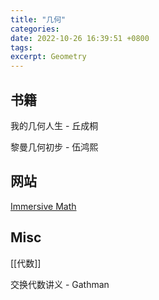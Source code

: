 ```yaml
---
title: "几何"
categories: 
date: 2022-10-26 16:39:51 +0800
tags: 
excerpt: Geometry
---
```






## 书籍

我的几何人生 - 丘成桐

黎曼几何初步 - 伍鸿熙

## 网站

[Immersive Math](http://immersivemath.com/ila/index.html#)

## Misc

[[代数]]


交换代数讲义 - Gathman


